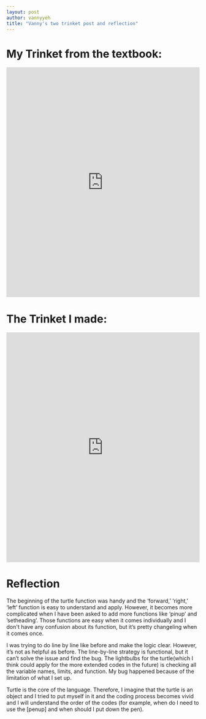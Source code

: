 ```yaml
---
layout: post
author: vannyyeh
title: "Vanny's two trinket post and reflection"
---
```



# My Trinket from the textbook:

<iframe src="https://trinket.io/embed/python/0c37ef0223" width="100%" height="600" frameborder="0" marginwidth="0" marginheight="0" allowfullscreen></iframe>


# The Trinket I made:

<iframe src="https://trinket.io/embed/python/c07b7caf83" width="100%" height="600" frameborder="0" marginwidth="0" marginheight="0" allowfullscreen></iframe>


# Reflection

The beginning of the turtle function was handy and the ‘forward,’ ‘right,’ ‘left’ function is easy to understand and apply. However, it becomes more complicated 
when I have been asked to add more functions like ‘pinup’ and ’setheading’. Those functions are easy when it comes individually and I don't have any confusion 
about its function, but it’s pretty changeling when it comes once. 

I was trying to do line by line like before and make the logic clear. However, it’s not as helpful as before. The line-by-line strategy is functional, but it can’t
solve the issue and find the bug. The lightbulbs for the turtle(which I think could apply for the more extended codes in the future) is checking all the variable
names, limits, and function. My bug happened because of the limitation of what I set up. 

Turtle is the core of the language. Therefore, I imagine that the turtle is an object and I tried to put myself in it and the coding process becomes vivid and I 
will understand the order of the codes (for example, when do I need to use the [penup] and when should I put down the pen). 
